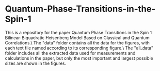 # Quantum-Phase-Transitions-in-the-Spin-1
This is a repository for the paper Quantum Phase Transitions in the Spin 1 Bilinear-Biquadratic Heisenberg Model Based on Classical and Quantum Correlations.\\
The "data" folder contains all the data for the figures, with each text file named according to its corresponding figure.\\
The "all_data" folder includes all the extracted data used for measurements and calculations in the paper, but only the most important and largest possible sizes are shown in the figures.
